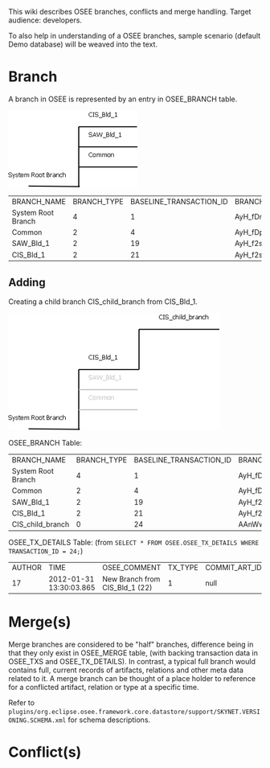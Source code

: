 This wiki describes OSEE branches, conflicts and merge handling. Target
audience: developers.

To also help in understanding of a OSEE branches, sample scenario
(default Demo database) will be weaved into the text.

# Branch

A branch in OSEE is represented by an entry in OSEE_BRANCH table.

![image:osee_branch_intro1.png](/docs/images/osee_branch_intro1.png "image:osee_branch_intro1.png")

|                    |              |                           |                       |                     |          |            |               |                    |                         |
| ------------------ | ------------ | ------------------------- | --------------------- | ------------------- | -------- | ---------- | ------------- | ------------------ | ----------------------- |
| BRANCH_NAME       | BRANCH_TYPE | BASELINE_TRANSACTION_ID | BRANCH_GUID          | ASSOCIATED_ART_ID | ARCHIVED | BRANCH_ID | BRANCH_STATE | PARENT_BRANCH_ID | PARENT_TRANSACTION_ID |
| System Root Branch | 4            | 1                         | AyH_fDnM2RFEhyybolQA | \-1                 | 0        | 1          | 1             | \-1                | 1                       |
| Common             | 2            | 4                         | AyH_fDpMERA+zDfML4gA | \-1                 | 0        | 2          | 2             | 2                  | 3                       |
| SAW_Bld_1        | 2            | 19                        | AyH_f2sSKy3l07fIvAAA | \-1                 | 0        | 3          | 1             | 1                  | 3                       |
| CIS_Bld_1        | 2            | 21                        | AyH_f2sSKy3l07fIvDDD | \-1                 | 0        | 4          | 1             | 1                  | 3                       |









## Adding

Creating a child branch CIS_child_branch from CIS_Bld_1.

![image:osee_branch_adding_a_branch.png](/docs/images/osee_branch_adding_a_branch.png "image:osee_branch_adding_a_branch.png")

OSEE_BRANCH Table:

|                    |              |                           |                       |                     |          |            |               |                    |                         |
| ------------------ | ------------ | ------------------------- | --------------------- | ------------------- | -------- | ---------- | ------------- | ------------------ | ----------------------- |
| BRANCH_NAME       | BRANCH_TYPE | BASELINE_TRANSACTION_ID | BRANCH_GUID          | ASSOCIATED_ART_ID | ARCHIVED | BRANCH_ID | BRANCH_STATE | PARENT_BRANCH_ID | PARENT_TRANSACTION_ID |
| System Root Branch | 4            | 1                         | AyH_fDnM2RFEhyybolQA | \-1                 | 0        | 1          | 1             | \-1                | 1                       |
| Common             | 2            | 4                         | AyH_fDpMERA+zDfML4gA | \-1                 | 0        | 2          | 2             | 2                  | 3                       |
| SAW_Bld_1        | 2            | 19                        | AyH_f2sSKy3l07fIvAAA | \-1                 | 0        | 3          | 1             | 1                  | 3                       |
| CIS_Bld_1        | 2            | 21                        | AyH_f2sSKy3l07fIvDDD | \-1                 | 0        | 4          | 1             | 1                  | 3                       |
| CIS_child_branch | 0            | 24                        | AAnWwP8Wdn3nt74X1PgA  | 10                  | 0        | 5          | 1             | 4                  | 22                      |










OSEE_TX_DETAILS Table: (from `SELECT * FROM OSEE.OSEE_TX_DETAILS WHERE
TRANSACTION_ID = 24;`)

|        |                         |                                  |          |                 |            |                 |
| ------ | ----------------------- | -------------------------------- | -------- | --------------- | ---------- | --------------- |
| AUTHOR | TIME                    | OSEE_COMMENT                    | TX_TYPE | COMMIT_ART_ID | BRANCH_ID | TRANSACTION_ID |
| 17     | 2012-01-31 13:30:03.865 | New Branch from CIS_Bld_1 (22) | 1        | null            | 5          | 24              |










# Merge(s)

Merge branches are considered to be "half" branches, difference being in
that they only exist in OSEE_MERGE table, (with backing transaction
data in OSEE_TXS and OSEE_TX_DETAILS). In contrast, a typical full
branch would contains full, current records of artifacts, relations and
other meta data related to it. A merge branch can be thought of a place
holder to reference for a conflicted artifact, relation or type at a
specific time.

Refer to
`plugins/org.eclipse.osee.framework.core.datastore/support/SKYNET.VERSIONING.SCHEMA.xml`
for schema descriptions.

# Conflict(s)